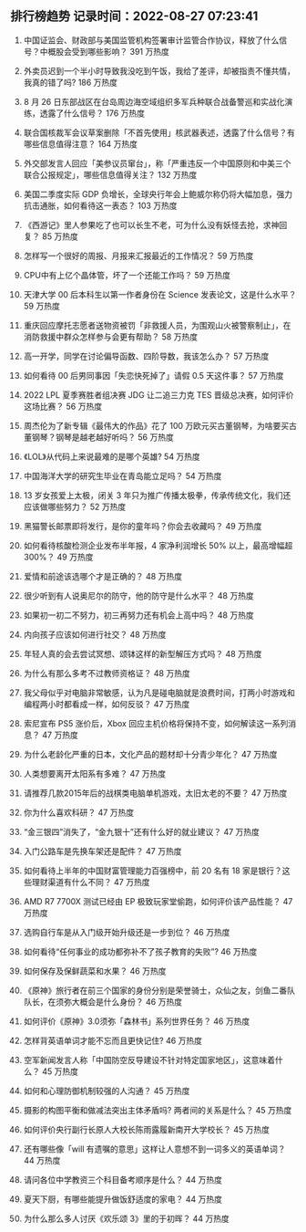 
## 排行榜趋势 记录时间：2022-08-27 07:23:41
  
  1. 中国证监会、财政部与美国监管机构签署审计监管合作协议，释放了什么信号？中概股会受到哪些影响？ 391 万热度
    
  2. 外卖员迟到一个半小时导致我没吃到午饭，我给了差评，却被指责不懂共情，我真的错了吗? 186 万热度
    
  3. 8 月 26 日东部战区在台岛周边海空域组织多军兵种联合战备警巡和实战化演练，透露了什么信号？ 176 万热度
    
  4. 联合国核裁军会议草案删除「不首先使用」核武器表述，透露了什么信号？有哪些信息值得注意？ 164 万热度
    
  5. 外交部发言人回应「美参议员窜台」，称「严重违反一个中国原则和中美三个联合公报规定」，哪些信息值得关注？ 132 万热度
    
  6. 美国二季度实际 GDP 负增长，全球央行年会上鲍威尔称仍将大幅加息，强力抗击通胀，如何看待这一表态？ 103 万热度
    
  7. 《西游记》里人参果吃了也可以长生不老，可为什么没有妖怪去抢，求神回复？ 85 万热度
    
  8. 怎样写一个很好的周报、月报来汇报最近的工作情况？ 59 万热度
    
  9. CPU中有上亿个晶体管，坏了一个还能工作吗？ 59 万热度
    
  10. 天津大学 00 后本科生以第一作者身份在 Science 发表论文，这是什么水平？ 59 万热度
    
  11. 重庆回应摩托志愿者送物资被罚「非救援人员，为围观山火被警察制止」，在消防救援中群众怎样参与会更有帮助？ 58 万热度
    
  12. 高一开学，同学在讨论偏导函数、四阶导数，我该怎么办？ 57 万热度
    
  13. 如何看待 00 后男同事因「失恋快死掉了」请假 0.5 天这件事？ 57 万热度
    
  14. 2022 LPL 夏季赛胜者组决赛 JDG 让二追三力克 TES 晋级总决赛，如何评价这场比赛？ 56 万热度
    
  15. 周杰伦为了新专辑《最伟大的作品》花了 100 万欧元买古董钢琴，为啥要买古董钢琴？钢琴是越老越好听吗？ 56 万热度
    
  16. 《LOL》从代码上来说最难的是哪个英雄? 54 万热度
    
  17. 中国海洋大学的研究生毕业在青岛能立足吗？ 54 万热度
    
  18. 13 岁女孩爱上太极，闭关 3 年只为推广传播太极拳，传承传统文化，我们还应该做哪些努力？ 52 万热度
    
  19. 黑猫警长邮票即将发行，是你的童年吗？你会去收藏吗？ 49 万热度
    
  20. 如何看待核酸检测企业发布半年报，4 家净利润增长 50% 以上，最高增幅超 300%？ 49 万热度
    
  21. 爱情和前途该选哪个才是正确的？ 48 万热度
    
  22. 很少听到有人说奥尼尔的防守，他的防守是什么水平？ 48 万热度
    
  23. 如果初一初二不努力，初三再努力还有机会上高中吗？ 48 万热度
    
  24. 内向孩子应该如何进行社交？ 48 万热度
    
  25. 年轻人真的会去尝试冥想、颂钵这样的新型解压方式吗？ 48 万热度
    
  26. 为什么有那么多考不过教师资格证？ 48 万热度
    
  27. 我父母似乎对电脑非常敏感，认为凡是碰电脑就是浪费时间，打两小时游戏和编程两小时都看成一样，如何反驳？ 47 万热度
    
  28. 索尼宣布 PS5 涨价后，Xbox 回应主机价格将保持不变，如何解读这一系列消息？ 47 万热度
    
  29. 为什么老龄化严重的日本，文化产品的题材却十分青少年化？ 47 万热度
    
  30. 人类想要离开太阳系有多难？ 47 万热度
    
  31. 请推荐几款2015年后的战棋类电脑单机游戏，太旧太老的不要？ 47 万热度
    
  32. 你为什么喜欢科研？ 47 万热度
    
  33. “金三银四”消失了，“金九银十”还有什么好的就业建议？ 47 万热度
    
  34. 入门公路车是先换车架还是配件？ 47 万热度
    
  35. 如何看待上半年的中国财富管理能力百强榜中，前 20 名有 18 家是银行？这些理财渠道有什么不同？ 47 万热度
    
  36. AMD R7 7700X 测试已经由 EP 极致玩家堂偷跑，如何评价该产品性能？ 47 万热度
    
  37. 选购自行车是从入门级开始升级还是一步到位？ 46 万热度
    
  38. 如何看待“任何事业的成功都弥补不了孩子教育的失败”? 46 万热度
    
  39. 如何保存及保鲜蔬菜和水果？ 46 万热度
    
  40. 《原神》旅行者在前三个国家的身份分别是荣誉骑士，众仙之友，剑鱼二番队队长，在须弥大概会是什么身份？ 46 万热度
    
  41. 如何评价《原神》3.0须弥「森林书」系列世界任务？ 46 万热度
    
  42. 怎样背英语单词才能不忘而且更快记住? 46 万热度
    
  43. 空军新闻发言人称「中国防空反导建设不针对特定国家地区」，这意味着什么？ 45 万热度
    
  44. 如何和心理防御机制较强的人沟通？ 45 万热度
    
  45. 摄影的构图平衡和做减法突出主体矛盾吗? 两者间的关系是什么？ 45 万热度
    
  46. 如何评价央行副行长原人大校长陈雨露履新南开大学校长？ 45 万热度
    
  47. 还有哪些像「will 有遗嘱的意思」这样让人意想不到一词多义的英语单词？ 44 万热度
    
  48. 请问各位中学教资三个科目备考顺序是什么？ 44 万热度
    
  49. 夏天下厨，有哪些能提升做饭舒适度的家电？ 44 万热度
    
  50. 为什么那么多人讨厌《欢乐颂 3》里的于初晖？ 44 万热度
    